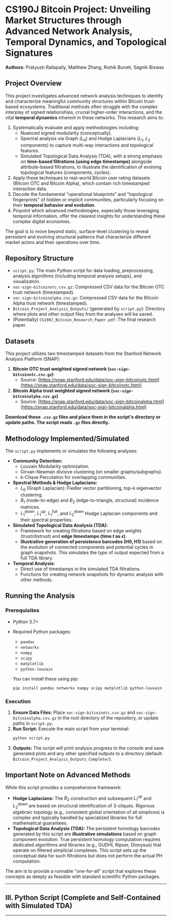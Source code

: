 # CS190J Bitcoin Project: Unveiling Market Structures through Advanced Network Analysis, Temporal Dynamics, and Topological Signatures

**Authors:** Pratyush Rallapally, Matthew Zhang, Rishik Buneti, Sagnik Biswas

## Project Overview

This project investigates advanced network analysis techniques to identify and characterize meaningful community structures within Bitcoin trust-based ecosystems. Traditional methods often struggle with the complex interplay of signed relationships, crucial higher-order interactions, and the vital **temporal dynamics** inherent in these networks. This research aims to:

1.  Systematically evaluate and apply methodologies including:
    * Nuanced signed modularity (conceptually).
    * Spectral analysis via Graph ($L_0$) and Hodge Laplacians ($L_1$, $L_2$ components) to capture multi-way interactions and topological features.
    * Simulated Topological Data Analysis (TDA), with a strong emphasis on **time-based filtrations (using edge timestamps)** alongside attribute-based filtrations, to illustrate the identification of evolving topological features (components, cycles).
2.  Apply these techniques to real-world Bitcoin user rating datasets (Bitcoin OTC and Bitcoin Alpha), which contain rich timestamped interaction data.
3.  Decode the fundamental "operational blueprints" and "topological fingerprints" of hidden or implicit communities, particularly focusing on their **temporal behavior and evolution**.
4.  Pinpoint which advanced methodologies, especially those leveraging temporal information, offer the clearest insights for understanding these complex digital economies.

The goal is to move beyond static, surface-level clustering to reveal persistent and evolving structural patterns that characterize different market actors and their operations over time.

## Repository Structure

* `script.py`: The main Python script for data loading, preprocessing, analysis algorithms (including temporal analysis setups), and visualization.
* `soc-sign-bitcoinotc.csv.gz`: Compressed CSV data for the Bitcoin OTC trust network (timestamped).
* `soc-sign-bitcoinalpha.csv.gz`: Compressed CSV data for the Bitcoin Alpha trust network (timestamped).
* `Bitcoin_Project_Analysis_Outputs/` (generated by `script.py`): Directory where plots and other output files from the analyses will be saved.
* (Potentially) `CS190J_Bitcoin_Research_Paper.pdf`: The final research paper.

## Datasets

This project utilizes two timestamped datasets from the Stanford Network Analysis Platform (SNAP):

1.  **Bitcoin OTC trust weighted signed network (`soc-sign-bitcoinotc.csv.gz`)**
    * Source: [https://snap.stanford.edu/data/soc-sign-bitcoinotc.html](https://snap.stanford.edu/data/soc-sign-bitcoinotc.html)
2.  **Bitcoin Alpha trust weighted signed network (`soc-sign-bitcoinalpha.csv.gz`)**
    * Source: [https://snap.stanford.edu/data/soc-sign-bitcoinalpha.html](https://snap.stanford.edu/data/soc-sign-bitcoinalpha.html)

**Download these `.csv.gz` files and place them in the script's directory or update paths. The script reads `.gz` files directly.**

## Methodology Implemented/Simulated

The `script.py` implements or simulates the following analyses:

* **Community Detection:**
    * Louvain Modularity optimization.
    * Girvan-Newman divisive clustering (on smaller graphs/subgraphs).
    * k-Clique Percolation for overlapping communities.
* **Spectral Methods & Hodge Laplacians:**
    * $L_0$ (Graph Laplacian): Fiedler vector partitioning, top-k eigenvector clustering.
    * $B_1$ (node-to-edge) and $B_2$ (edge-to-triangle, structural) incidence matrices.
    * $L_1^{\text{down}}$, $L_1^{\text{up}}$, $L_1^{\text{full}}$, and $L_2^{\text{down}}$ Hodge Laplacian components and their spectral properties.
* **Simulated Topological Data Analysis (TDA):**
    * Framework for creating filtrations based on edge weights (trust/distrust) and **edge timestamps (time $t$ as $\epsilon$)**.
    * **Illustrative generation of persistence barcodes (H0, H1)** based on the evolution of connected components and potential cycles in graph snapshots. This simulates the *type* of output expected from a full TDA library.
* **Temporal Analysis:**
    * Direct use of timestamps in the simulated TDA filtrations.
    * Functions for creating network snapshots for dynamic analysis with other methods.

## Running the Analysis

### Prerequisites

* Python 3.7+
* Required Python packages:
    * `pandas`
    * `networkx`
    * `numpy`
    * `scipy`
    * `matplotlib`
    * `python-louvain`

    You can install these using pip:
    ```bash
    pip install pandas networkx numpy scipy matplotlib python-louvain
    ```

### Execution

1.  **Ensure Data Files:** Place `soc-sign-bitcoinotc.csv.gz` and `soc-sign-bitcoinalpha.csv.gz` in the root directory of the repository, or update paths in `script.py`.
2.  **Run Script:** Execute the main script from your terminal:
    ```bash
    python script.py
    ```
3.  **Outputs:** The script will print analysis progress to the console and save generated plots and any other specified outputs to a directory (default: `Bitcoin_Project_Analysis_Outputs_Complete/`).

## Important Note on Advanced Methods

While this script provides a comprehensive framework:
* **Hodge Laplacians:** The $B_2$ construction and subsequent $L_1^{\text{up}}$ and $L_2^{\text{down}}$ are based on structural identification of 3-cliques. Rigorous algebraic topology (e.g., consistent global orientation of all simplices) is complex and typically handled by specialized libraries for full mathematical guarantees.
* **Topological Data Analysis (TDA):** The persistent homology barcodes generated by this script are **illustrative simulations** based on graph component evolution. True persistent homology computation requires dedicated algorithms and libraries (e.g., GUDHI, Ripser, Dionysus) that operate on filtered simplicial complexes. This script sets up the conceptual data for such filtrations but does not perform the actual PH computation.

The aim is to provide a runnable "one-for-all" script that explores these concepts as deeply as feasible with standard scientific Python packages.

---
## III. Python Script (Complete and Self-Contained with Simulated TDA)
---
